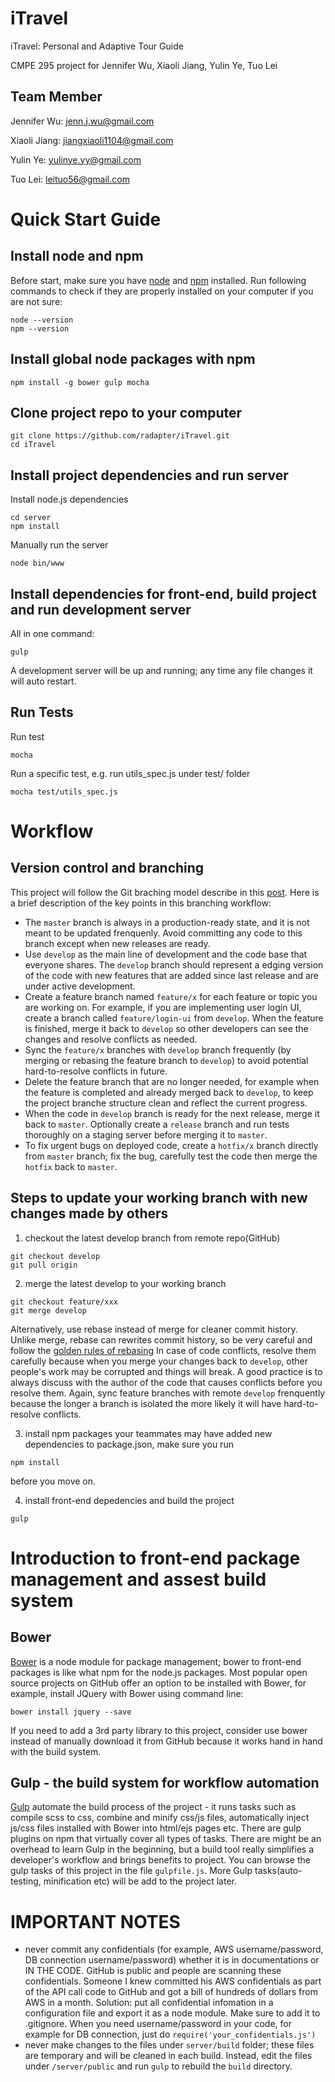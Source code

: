 # iTravel
iTravel: Personal and Adaptive Tour Guide

CMPE 295 project for Jennifer Wu, Xiaoli Jiang, Yulin Ye, Tuo Lei

## Team Member
Jennifer Wu: jenn.j.wu@gmail.com

Xiaoli Jiang: jiangxiaoli1104@gmail.com

Yulin Ye: yulinye.yy@gmail.com

Tuo Lei: leituo56@gmail.com

# Quick Start Guide

## Install node and npm
Before start, make sure you have [node](https://nodejs.org/) and [npm](https://github.com/npm/npm) installed. 
Run following commands to check if they are properly installed on your computer if you are not sure:
```
node --version
npm --version
```

## Install global node packages with npm
```
npm install -g bower gulp mocha
```

## Clone project repo to your computer
```
git clone https://github.com/radapter/iTravel.git
cd iTravel
```

## Install project dependencies and run server
Install node.js dependencies
```
cd server
npm install
```
Manually run the server
```
node bin/www
```

## Install dependencies for front-end, build project and run development server
All in one command:
```
gulp
```
A development server will be up and running; any time any file changes it will auto restart.


## Run Tests
Run test
```
mocha
```

Run a specific test, e.g. run utils_spec.js under test/ folder
```
mocha test/utils_spec.js
```

# Workflow
## Version control and branching
This project will follow the Git braching model describe in this [post](http://nvie.com/posts/a-successful-git-branching-model/). Here is a brief description of the key points in this branching workflow:

- The `master` branch is always in a production-ready state, and it is not meant to be updated frenquenly. Avoid committing any code to this branch except when new releases are ready.
- Use `develop` as the main line of development and the code base that everyone shares. The `develop` branch should represent a edging version of the code with new features that are added since last release and are under active development.
- Create a feature branch named `feature/x` for each feature or topic you are working on. For example, if you are implementing user login UI, create a branch called `feature/login-ui` from `develop`. When the feature is finished, merge it back to `develop` so other developers can see the changes and resolve conflicts as needed.
- Sync the `feature/x` branches with `develop` branch frequently (by merging or rebasing the feature branch to `develop`) to avoid potential hard-to-resolve conflicts in future.
- Delete the feature branch that are no longer needed, for example when the feature is completed and already merged back to `develop`, to keep the project branche structure clean and reflect the current progress.
- When the code in `develop` branch is ready for the next release, merge it back to `master`. Optionally create a `release` branch and run tests thoroughly on a staging server before merging it to `master`.
- To fix urgent bugs on deployed code, create a `hotfix/x` branch directly from `master` branch; fix the bug, carefully test the code then merge the `hotfix` back to `master`.

## Steps to update your working branch with new changes made by others
1. checkout the latest develop branch from remote repo(GitHub)
```
git checkout develop
git pull origin
```
2. merge the latest develop to your working branch
```
git checkout feature/xxx
git merge develop
```
Alternatively, use rebase instead of merge for cleaner commit history. Unlike merge, rebase can rewrites commit history, so be very careful and follow the [golden rules of rebasing](https://www.atlassian.com/git/tutorials/merging-vs-rebasing/workflow-walkthrough)
In case of code conflicts, resolve them carefully because when you merge your changes back to `develop`, other people's work may be corrupted and things will break. A good practice is to always discuss with the author of the code that causes conflicts before you resolve them. Again, sync feature branches with remote `develop` frenquently because the longer a branch is isolated the more likely it will have hard-to-resolve conflicts.

3. install npm packages
your teammates may have added new dependencies to package.json, make sure you run
```
npm install
```
before you move on.

4. install front-end depedencies and build the project
```
gulp
```

# Introduction to front-end package management and assest build system
## Bower
[Bower](http://bower.io/) is a node module for package management; bower to front-end packages is like what npm for the node.js packages. Most popular open source projects on GitHub offer an option to be installed with Bower, for example, install JQuery with Bower using command line:

```
bower install jquery --save
```

If you need to add a 3rd party library to this project, consider use bower instead of manually download it from GitHub because it works hand in hand with the build system.

## Gulp - the build system for workflow automation
[Gulp](http://gulpjs.com/) automate the build process of the project - it runs tasks such as compile scss to css, combine and minify css/js files, automatically inject js/css files installed with Bower into html/ejs pages etc. There are gulp plugins on npm that virtually cover all types of tasks.
There are might be an overhead to learn Gulp in the beginning, but a build tool really simplifies a developer's workflow and brings benefits to project.
You can browse the gulp tasks of this project in the file `gulpfile.js`. More Gulp tasks(auto-testing, minification etc) will be add to the project later.

# IMPORTANT NOTES
- never commit any confidentials (for example, AWS username/password, DB connection username/password) whether it is in documentations or IN THE CODE. GitHub is public and people are scanning these confidentials. Someone I knew committed his AWS confidentials as part of the API call code to GitHub and got a bill of hundreds of dollars from AWS in a month. Solution: put all confidential infomation in a configuration file and export it as a node module. Make sure to add it to .gitignore. When you need username/password in your code, for example for DB connection, just do `require('your_confidentials.js')`
- never make changes to the files under `server/build` folder; these files are temporary and will be cleaned in each build. Instead, edit the files under `/server/public` and run `gulp` to rebuild the `build` directory.
